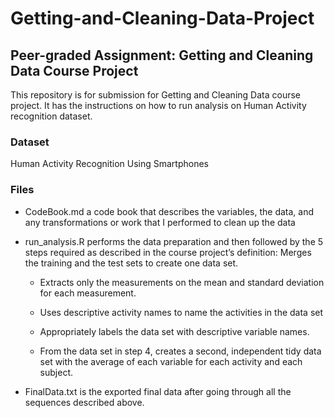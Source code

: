 # Getting-and-Cleaning-Data-Project
## Peer-graded Assignment: Getting and Cleaning Data Course Project
This repository is for submission for Getting and Cleaning Data course project. It has the instructions on how to run analysis on Human Activity recognition dataset.

### Dataset
Human Activity Recognition Using Smartphones

### Files
- CodeBook.md a code book that describes the variables, the data, and any transformations or work that I performed to clean up the data

- run_analysis.R performs the data preparation and then followed by the 5 steps required as described in the course project’s definition:
Merges the training and the test sets to create one data set.

   - Extracts only the measurements on the mean and standard deviation for each measurement.

   - Uses descriptive activity names to name the activities in the data set

   - Appropriately labels the data set with descriptive variable names.

   - From the data set in step 4, creates a second, independent tidy data set with the average of each variable for each activity and each subject.

- FinalData.txt is the exported final data after going through all the sequences described above.
